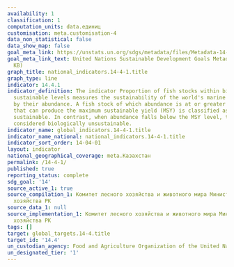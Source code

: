 ```yaml
---
availability: 1
classification: 1
computation_units: data.единиц
customisation: meta.customisation-4
data_non_statistical: false
data_show_map: false
goal_meta_link: https://unstats.un.org/sdgs/metadata/files/Metadata-14-04-01.pdf
goal_meta_link_text: United Nations Sustainable Development Goals Metadata (PDF 370
  KB)
graph_title: national_indicators.14-4-1.title
graph_type: line
indicator: 14.4.1
indicator_definition: The indicator Proportion of fish stocks within biologically
  sustainable levels measures the sustainability of the world's marine capture fisheries
  by their abundance. A fish stock of which abundance is at or greater than the level,
  that can produce the maximum sustainable yield (MSY) is classified as biologically
  sustainable. In contrast, when abundance falls below the MSY level, the stock is
  considered biologically unsustainable.
indicator_name: global_indicators.14-4-1.title
indicator_name_national: national_indicators.14-4-1.title
indicator_sort_order: 14-04-01
layout: indicator
national_geographical_coverage: meta.Казахстан
permalink: /14-4-1/
published: true
reporting_status: complete
sdg_goal: '14'
source_active_1: true
source_compilation_1: Комитет лесного хозяйства и животного мира Министерства сельского
  хозяйства РК
source_data_1: null
source_implementation_1: Комитет лесного хозяйства и животного мира Министерства сельского
  хозяйства РК
tags: []
target: global_targets.14-4.title
target_id: '14.4'
un_custodian_agency: Food and Agriculture Organization of the United Nations (FAO)
un_designated_tier: '1'
---
```

